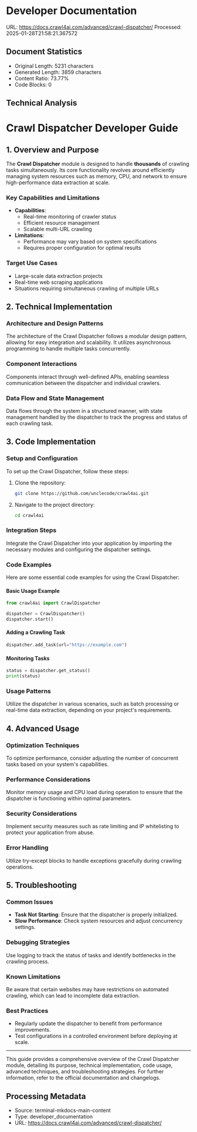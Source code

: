 # Developer Documentation
URL: https://docs.crawl4ai.com/advanced/crawl-dispatcher/
Processed: 2025-01-28T21:58:21.367572

## Document Statistics
- Original Length: 5231 characters
- Generated Length: 3859 characters
- Content Ratio: 73.77%
- Code Blocks: 0

## Technical Analysis
# Crawl Dispatcher Developer Guide

## 1. Overview and Purpose

The **Crawl Dispatcher** module is designed to handle **thousands** of crawling tasks simultaneously. Its core functionality revolves around efficiently managing system resources such as memory, CPU, and network to ensure high-performance data extraction at scale. 

### Key Capabilities and Limitations
- **Capabilities**: 
  - Real-time monitoring of crawler status
  - Efficient resource management
  - Scalable multi-URL crawling
- **Limitations**: 
  - Performance may vary based on system specifications
  - Requires proper configuration for optimal results

### Target Use Cases
- Large-scale data extraction projects
- Real-time web scraping applications
- Situations requiring simultaneous crawling of multiple URLs

## 2. Technical Implementation

### Architecture and Design Patterns
The architecture of the Crawl Dispatcher follows a modular design pattern, allowing for easy integration and scalability. It utilizes asynchronous programming to handle multiple tasks concurrently.

### Component Interactions
Components interact through well-defined APIs, enabling seamless communication between the dispatcher and individual crawlers.

### Data Flow and State Management
Data flows through the system in a structured manner, with state management handled by the dispatcher to track the progress and status of each crawling task.

## 3. Code Implementation

### Setup and Configuration
To set up the Crawl Dispatcher, follow these steps:

1. Clone the repository:
   ```bash
   git clone https://github.com/unclecode/crawl4ai.git
   ```
2. Navigate to the project directory:
   ```bash
   cd crawl4ai
   ```

### Integration Steps
Integrate the Crawl Dispatcher into your application by importing the necessary modules and configuring the dispatcher settings.

### Code Examples
Here are some essential code examples for using the Crawl Dispatcher:

#### Basic Usage Example
```python
from crawl4ai import CrawlDispatcher

dispatcher = CrawlDispatcher()
dispatcher.start()
```

#### Adding a Crawling Task
```python
dispatcher.add_task(url="https://example.com")
```

#### Monitoring Tasks
```python
status = dispatcher.get_status()
print(status)
```

### Usage Patterns
Utilize the dispatcher in various scenarios, such as batch processing or real-time data extraction, depending on your project's requirements.

## 4. Advanced Usage

### Optimization Techniques
To optimize performance, consider adjusting the number of concurrent tasks based on your system's capabilities.

### Performance Considerations
Monitor memory usage and CPU load during operation to ensure that the dispatcher is functioning within optimal parameters.

### Security Considerations
Implement security measures such as rate limiting and IP whitelisting to protect your application from abuse.

### Error Handling
Utilize try-except blocks to handle exceptions gracefully during crawling operations.

## 5. Troubleshooting

### Common Issues
- **Task Not Starting**: Ensure that the dispatcher is properly initialized.
- **Slow Performance**: Check system resources and adjust concurrency settings.

### Debugging Strategies
Use logging to track the status of tasks and identify bottlenecks in the crawling process.

### Known Limitations
Be aware that certain websites may have restrictions on automated crawling, which can lead to incomplete data extraction.

### Best Practices
- Regularly update the dispatcher to benefit from performance improvements.
- Test configurations in a controlled environment before deploying at scale.

---

This guide provides a comprehensive overview of the Crawl Dispatcher module, detailing its purpose, technical implementation, code usage, advanced techniques, and troubleshooting strategies. For further information, refer to the official documentation and changelogs.

## Processing Metadata
- Source: terminal-mkdocs-main-content
- Type: developer_documentation
- URL: https://docs.crawl4ai.com/advanced/crawl-dispatcher/
